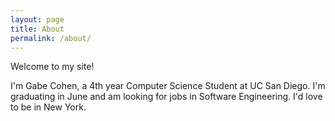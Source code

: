 ```yaml
---
layout: page
title: About
permalink: /about/
---
```


Welcome to my site!

I'm Gabe Cohen, a 4th year Computer Science Student at UC San Diego. I'm graduating in June and am looking for jobs in Software Engineering. I'd love to be in New York.